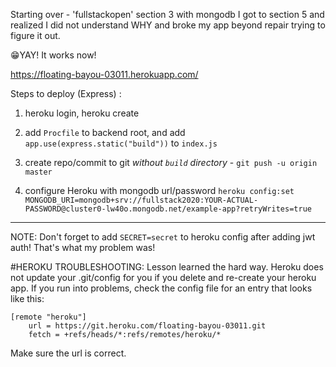 Starting over - 'fullstackopen' section 3 with mongodb
I got to section 5 and realized I did not understand WHY and broke my app beyond repair trying to figure it out.

😁YAY! It works now!

https://floating-bayou-03011.herokuapp.com/

Steps to deploy (Express) :

1. heroku login, heroku create

2. add `Procfile` to backend root, and add `app.use(express.static("build"))` to `index.js`

3. create repo/commit to git _without `build` directory_ - `git push -u origin master`

4. configure Heroku with mongodb url/password `heroku config:set MONGODB_URI=mongodb+srv://fullstack2020:YOUR-ACTUAL-PASSWORD@cluster0-lw40o.mongodb.net/example-app?retryWrites=true`

---

NOTE: Don't forget to add `SECRET=secret` to heroku config after adding jwt auth! That's what my problem was!

#HEROKU TROUBLESHOOTING:
Lesson learned the hard way. Heroku does not update your .git/config for you if you delete and re-create your heroku app. If you run into problems, check the config file for an entry that looks like this:

```
[remote "heroku"]
	url = https://git.heroku.com/floating-bayou-03011.git
	fetch = +refs/heads/*:refs/remotes/heroku/*

```

Make sure the url is correct.

